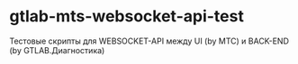 # gtlab-mts-websocket-api-test
Тестовые скрипты для WEBSOCKET-API между UI (by МТС) и BACK-END (by GTLAB.Диагностика)
